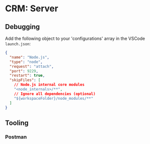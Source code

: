 # CRM: Server

## Debugging

Add the following object to your 'configurations' array in the VSCode `launch.json`:

```json
{
  "name": "Node.js",
  "type": "node",
  "request": "attach",
  "port": 9229,
  "restart": true,
  "skipFiles": [
    // Node.js internal core modules
    "<node_internals>/**",
    // Ignore all dependencies (optional)
    "${workspaceFolder}/node_modules/**"
  ]
}
```

## Tooling

### Postman

<!-- // TODO: Generate/Export Postman config for project and export. Strip any passwords/secure data  -->
